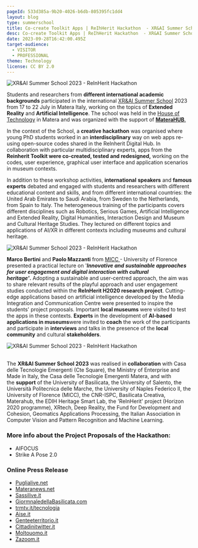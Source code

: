 ```yaml
---
pageId: 533d385a-9b20-4026-b6db-805395fc1dd4
layout: blog
type: summerschool
title: Co-create Toolkit Apps | ReIhHerit Hackathon  - XR&AI Summer School
desc: Co-create Toolkit Apps | ReIhHerit Hackathon  - XR&AI Summer School
date: 2023-09-28T16:42:00.495Z
target-audience:
  - VISITOR
  - PROFESSIONAL
theme: Technology
license: CC BY 2.0
---
```

![XR&AI Summer School 2023 - ReInHerit Hackathon ](https://ucarecdn.com/c6b4b5cb-c7ab-4c8f-989b-178242da9cbb/ "XR&AI Summer School 2023 - ReInHerit Hackathon ")

Students and researchers from **different international academic backgrounds** participated in the international [XR&AI Summer School](https://xrsalento.it/xrai-summer-school-2023/) 2023 from 17 to 22 July in Matera Italy, working on the topics of **Extended Reality** and **Artificial Intelligence**. The school was held in the [House of Technology](https://ctematera.it) in Matera and was organized with the support of [**MateraHUB**.](https://www.materahub.com)

In the context of the School, a **creative hackathon** was organised where young PhD students worked in an **interdisciplinary** way on web apps re-using open-source codes shared in the ReInherit Digital Hub.  In collaboration with particular multidisciplinary experts, apps from the **Reinherit Toolkit were co-created, tested and redesigned,** working on the codes, user experience, graphical user interface and application scenarios in museum contexts.

In addition to these workshop activities, **international** **speakers** and **famous experts** debated and engaged with students and researchers with different educational content and skills, and from different international countries: the United Arab Emirates to Saudi Arabia, from Sweden to the Netherlands, from Spain to Italy. The heterogeneous training of the participants covers different disciplines such as Robotics, Serious Games, Artificial Intelligence and Extended Reality, Digital Humanities, Interaction Design and Museum and Cultural Heritage Studies.  They lectured on different topics and applications of AI/XR in different contexts including museums and cultural heritage. 

![XR&AI Summer School 2023 - ReInHerit Hackathon ](https://ucarecdn.com/fc989538-123b-4576-8578-a1a77f8a6a57/ "XR&AI Summer School 2023 - ReInHerit Hackathon ")

**Marco Bertini** and **Paolo Mazzanti** from [MICC ](http://www.micc.unifi.it)- University of Florence presented a practical lecture on '***Innovative and sustainable approaches for user engagement and digital interaction with cultural heritage'*.** Adopting a sustainable and user-centred approach, the aim was to share relevant results of the playful approach and user engagement studies conducted within the **ReInHerit H2020 research project**. Cutting-edge applications based on artificial intelligence developed by the Media Integration and Communication Centre were presented to inspire the students' project proposals. Important **local museums** were visited to test the apps in these contexts. **Experts** in the development of **AI-based applications in museums**were invited to **coach** the work of the participants and participate in **interviews** and talks in the presence of the **local community** and cultural **stakeholders**.

![XR&AI Summer School 2023 - ReInHerit Hackathon ](https://ucarecdn.com/28fef69e-9443-414e-aeb3-4cdd258a699d/ "XR&AI Summer School 2023 - ReInHerit Hackathon ")

\
The **XR&AI Summer School 2023** was realised in **collaboration** with Casa delle Tecnologie Emergenti (Cte Square), the Ministry of Enterprise and Made in Italy, the Casa delle Tecnologie Emergenti Matera, and with the **support** of the University of Basilicata, the University of Salento, the Università Politecnica delle Marche, the University of Naples Federico II, the University of Florence (MICC), the CNR-ISPC, Basilicata Creativa, Materahub, the EDIH Heritage Smart Lab, the 'ReInHerit' project (Horizon 2020 programme), XRtech, Deep Reality, the Fund for Development and Cohesion, Geomatics Applications Processing, the Italian Association in Computer Vision and Pattern Recognition and Machine Learning.

### More info about the Project Proposals of the Hackathon:

* AIFOCUS
* Strike A Pose 2.0

### **Online Press Release**

* [Puglialive.net](https://www.puglialive.net/cte-matera-conclusa-nella-citta-dei-sassi-la-sesta-edizione-di-extended-reality-and-artificial-intelligence-international-summer-school-2023/)
* [Materanews.net](https://www.materanews.net/a-matera-studenti-e-ricercatori-da-tutto-il-mondo-ecco-le-foto/)
* [Sassilive.it](https://www.sassilive.it/economia/lavoro/extended-reality-and-artificial-intelligence-international-summer-school-2023-6-edizione-alla-casa-delle-tecnologie-emergenti-di-matera-report-e-foto/)
* [GiormnaledellaBasilicata.com](https://www.giornaledibasilicata.com/2023/07/alla-cte-matera-si-e-tenuta-la-sesta.html)
* [trmtv.it/tecnologia](https://www.trmtv.it/tecnologia/2023_07_24/386978.html?fbclid=IwAR0bnZPlckDJQ1WRNZtGANgvf3KZo0r8w6IbTs4Njvp3PgpoknN_eIAQqkk) 
* [Aise.it](https://www.aise.it/ambiente-e-ricerca/extended-reality-and-ai-international-summer-school-2023-a-matera-la-sesta-edizione-/193228/2)
* [Genteeterritorio.it](https://www.genteeterritorio.it/conclusa-alla-cte-matera-la-extended-reality-and-artificial-intelligence/)
* [Cittadinitwitter.it](https://cittadiniditwitter.it/news/alla-cte-matera-si-e-tenuta-la-sesta-edizione-di-extended-reality-and-artificial-intelligence-international-summer-school-2023/)
* [Moltouomo.it](https://www.moltouomo.it/uomo-cultura-societa/intelligenza-artificiale-e-realta-estesa-la-citta-di-matera-splendida-cornice-allevento-internazionale/)
* [Zazoom.it](https://www.zazoom.it/2023-07-24/intelligenza-artificiale-e-realta-estesa-la-citta-di-matera-splendida-cornice-allevento-internazionale/13258528/)